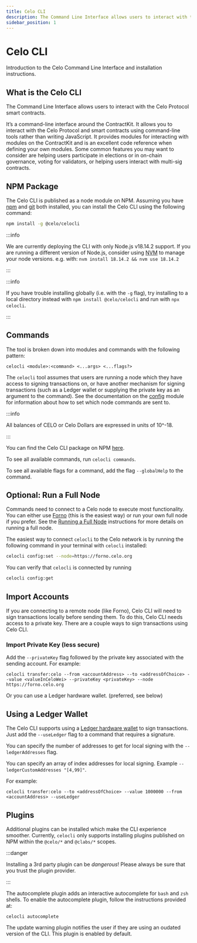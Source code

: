 ```yaml
---
title: Celo CLI
description: The Command Line Interface allows users to interact with the Celo Protocol smart contracts.
sidebar_position: 1
---
```


# Celo CLI

Introduction to the Celo Command Line Interface and installation instructions.

## What is the Celo CLI

The Command Line Interface allows users to interact with the Celo Protocol smart contracts.

It’s a command-line interface around the ContractKit. It allows you to interact with the Celo Protocol and smart contracts using command-line tools rather than writing JavaScript. It provides modules for interacting with modules on the ContractKit and is an excellent code reference when defining your own modules. Some common features you may want to consider are helping users participate in elections or in on-chain governance, voting for validators, or helping users interact with multi-sig contracts.

## NPM Package

The Celo CLI is published as a node module on NPM. Assuming you have [npm](https://www.npmjs.com/get-npm) and [git](https://git-scm.com/book/en/v2/Getting-Started-Installing-Git) both installed, you can install the Celo CLI using the following command:

```bash
npm install -g @celo/celocli
```

:::info

We are currently deploying the CLI with only Node.js v18.14.2 support. If you are running a different version of Node.js, consider using [NVM](https://github.com/nvm-sh/nvm#installation-and-update) to manage your node versions. e.g. with: `nvm install 18.14.2 && nvm use 18.14.2`

:::

:::info

If you have trouble installing globally \(i.e. with the `-g` flag\), try installing to a local directory instead with `npm install @celo/celocli` and run with `npx celocli`.

:::

## Commands

The tool is broken down into modules and commands with the following pattern:

```text
celocli <module>:<command> <...args> <...flags?>
```

The `celocli` tool assumes that users are running a node which they have access to signing transactions on, or have another mechanism for signing transactions (such as a Ledger wallet or supplying the private key as an argument to the command). See the documentation on the [config](config.md) module for information about how to set which node commands are sent to.

:::info

All balances of CELO or Celo Dollars are expressed in units of 10^-18.

:::

You can find the Celo CLI package on NPM [here](https://www.npmjs.com/package/@celo/celocli).

To see all available commands, run `celocli commands`.

To see all available flags for a command, add the flag `--globalHelp` to the command.

## Optional: Run a Full Node

Commands need to connect to a Celo node to execute most functionality. You can either use [Forno](/network/node/forno) (this is the easiest way) or run your own full node if you prefer. See the [Running a Full Node](/network/mainnet/run-full-node) instructions for more details on running a full node.

The easiest way to connect `celocli` to the Celo network is by running the following command in your terminal with `celocli` installed:

```bash
celocli config:set --node=https://forno.celo.org
```

You can verify that `celocli` is connected by running

```bash
celocli config:get
```

## Import Accounts

If you are connecting to a remote node (like Forno), Celo CLI will need to sign transactions locally before sending them. To do this, Celo CLI needs access to a private key. There are a couple ways to sign transactions using Celo CLI.

### Import Private Key (less secure)

Add the `--privateKey` flag followed by the private key associated with the sending account. For example:

```shell
celocli transfer:celo --from <accountAddress> --to <addressOfChoice> --value <valueInCeloWei> --privateKey <privateKey> --node https://forno.celo.org
```

Or you can use a Ledger hardware wallet. (preferred, see below)

## Using a Ledger Wallet

The Celo CLI supports using a [Ledger hardware wallet](/wallet/ledger/setup) to sign transactions. Just add the `--useLedger` flag to a command that requires a signature.

You can specify the number of addresses to get for local signing with the `--ledgerAddresses` flag.

You can specify an array of index addresses for local signing. Example `--ledgerCustomAddresses "[4,99]"`.

For example:

```shell
celocli transfer:celo --to <addressOfChoice> --value 1000000 --from <accountAddress> --useLedger
```

## Plugins

Additional plugins can be installed which make the CLI experience smoother. Currently, `celocli` only supports installing plugins published on NPM within the `@celo/*` and `@clabs/*` scopes.

:::danger

Installing a 3rd party plugin can be _dangerous_! Please always be sure that you trust the plugin provider.

:::

The autocomplete plugin adds an interactive autocomplete for `bash` and `zsh` shells. To enable the autocomplete plugin, follow the instructions provided at:

```text
celocli autocomplete
```

The update warning plugin notifies the user if they are using an oudated version of the CLI. This plugin is enabled by default.
